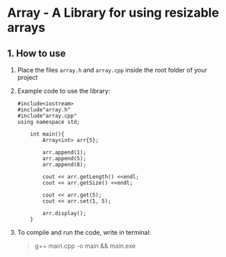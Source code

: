 # Array - A Library for using resizable arrays

## 1. How to use

1.  Place the files `array.h` and `array.cpp` inside the root folder of your project
2.  Example code to use the library:

        #include<iostream>
        #include"array.h"
        #include"array.cpp"
        using namespace std;

            int main(){
                Array<int> arr{5};

                arr.append(1);
                arr.append(5);
                arr.append(8);

                cout << arr.getLength() <<endl;
                cout << arr.getSize() <<endl;

                cout << arr.get(5);
                cout << arr.set(1, 5);

                arr.display();
            }

3.  To compile and run the code, write in terminal:
    > g++ main.cpp -o main && main.exe
